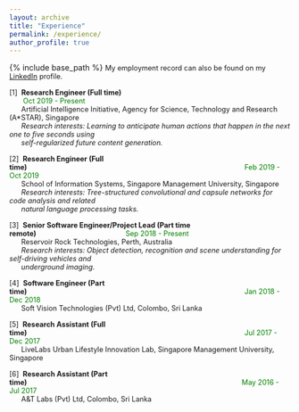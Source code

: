 ```yaml
---
layout: archive
title: "Experience"
permalink: /experience/
author_profile: true
---
```


{% include base_path %}
<span style="font-size:0.9em;text-align: justify;">My employment record can also be found on my <a href="https://www.linkedin.com/in/vinoj-jayasundara-983a81129/">LinkedIn</a> profile.</span>

<span style="font-size:0.9em"> [1]<span style="color:white">a</span><b>Research Engineer (Full time)</b><br />
  &nbsp; &thinsp; &thinsp; &thinsp; <span style="color:green;">Oct 2019 - Present </span><br />
  &nbsp; &nbsp; &nbsp; Artificial Intelligence Initiative, Agency for Science, Technology and Research (A*STAR), Singapore<br /> &nbsp; &nbsp; &nbsp; <i>Research interests: Learning to anticipate human actions that happen in the next one to five seconds using <br/>
  &nbsp; &nbsp; &nbsp; self-regularized future content generation. </i> <br/></span>
  
<span style="font-size:0.9em;text-align: justify"> [2]<span style="color:white">a</span><b>Research Engineer (Full time)</b><span style="color:green;padding-left:390px">Feb 2019 - Oct 2019 </span><br />
  &nbsp; &nbsp; &nbsp; School of Information Systems, Singapore Management University, Singapore<br /> &nbsp; &nbsp; &nbsp; <i>Research interests: Tree-structured convolutional and capsule networks for code analysis and related <br/>
  &nbsp; &nbsp; &nbsp; natural language processing tasks. </i> <br/></span>
  
<span style="font-size:0.9em;text-align: justify"> [3]<span style="color:white">a</span><b>Senior Software Engineer/Project Lead (Part time remote)</b><span style="color:green;padding-left:160px">Sep 2018 - Present </span><br />
  &nbsp; &nbsp; &nbsp; Reservoir Rock Technologies, Perth, Australia<br /> &nbsp; &nbsp; &nbsp; <i>Research interests: Object detection, recognition and scene understanding for self-driving vehicles and <br/>
  &nbsp; &nbsp; &nbsp; underground imaging. </i> <br/></span>

<span style="font-size:0.9em;text-align: justify"> [4]<span style="color:white">a</span><b>Software Engineer (Part time)</b><span style="color:green;padding-left:390px">Jan 2018 - Dec 2018 </span><br />
  &nbsp; &nbsp; &nbsp; Soft Vision Technologies (Pvt) Ltd, Colombo, Sri Lanka<br />
  
<span style="font-size:0.9em;text-align: justify"> [5]<span style="color:white">a</span><b>Research Assistant (Full time)</b><span style="color:green;padding-left:390px">Jul 2017 - Dec 2017 </span><br />
  &nbsp; &nbsp; &nbsp; LiveLabs Urban Lifestyle Innovation Lab, Singapore Management University, Singapore<br /> 
  
<span style="font-size:0.9em;text-align: justify"> [6]<span style="color:white">a</span><b>Research Assistant (Part time)</b><span style="color:green;padding-left:385px">May 2016 - Jul 2017 </span><br />
  &nbsp; &nbsp; &nbsp; A&T Labs (Pvt) Ltd, Colombo, Sri Lanka<br /> 
